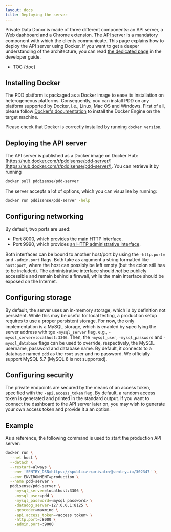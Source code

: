 ```yaml
---
layout: docs
title: Deploying the server
---
```


Private Data Donor is made of three different components: an API server, a Web dashboard and a Chrome extension.
The API server is a mandatory component with which the clients communicate.
This page explains how to deploy the API server using Docker.
If you want to get a deeper understanding of the architecture, you can read [the dedicated page](../contribute/architecture.html) in the developer guide.

* TOC
{:toc}

## Installing Docker

The PDD platform is packaged as a Docker image to ease its installation on heterogeneous platforms.
Consequently, you can install PDD on any platform supported by Docker, i.e., Linux, Mac OS and Windows.
First of all, please follow [Docker's documentation](https://docs.docker.com/install/) to install the Docker Engine on the target machine.

Please check that Docker is correctly installed by running `docker version`.    

## Deploying the API server

The API server is published as a Docker image on Docker Hub: [https://hub.docker.com/r/pddisense/pdd-server/](https://hub.docker.com/r/pddisense/pdd-server/).
You can retrieve it by running
```bash
docker pull pddisense/pdd-server
```

The server accepts a lot of options, which you can visualise by running:
```bash
docker run pddisense/pdd-server -help
```

## Configuring networking

By default, two ports are used:

  * Port 8000, which provides the main HTTP interface.
  * Port 9990, which provides [an HTTP administrative interface](https://twitter.github.io/twitter-server/Admin.html).

Both interfaces can be bound to another host/port by using the `-http.port=` and `-admin.port` flags.
Both take as argument a string formatted like `host:port`, where the host can possibly be left empty (but the colon still has to be included).
The administrative interface should *not* be publicly accessible and remain behind a firewall, while the main interface should be exposed on the Internet.

## Configuring storage
By default, the server uses an in-memory storage, which is by definition not persistent.
While this may be useful for local testing, a production setup requires to use a proper persistent storage.
For now, the only implementation is a MySQL storage, which is enabled by specifying the server address with tge `-mysql_server` flag, e.g., `-mysql_server=localhost:3306`.
Then, the `-mysql_user`, `-mysql_password` and `-mysql_database` flags can be used to override, respectively,
the MySQL username, password and database name.
By default, it connects to a database named `pdd` as the `root` user and no password.
We officially support MySQL 5.7 (MySQL 8 is not supported).

## Configuring security
The private endpoints are secured by the means of an access token, specified with the `-api.access_token` flag.
By default, a random access token is generated and printed in the standard output.
If you want to connect the dashboard to the API server later on, you may wish to generate your own access token and provide it a an option.

## Example
As a reference, the following command is used to start the production API server:

```bash
docker run \
  --net host \
  --detach \
  --restart=always \
  --env 'SENTRY_DSN=https://<public>:<private>@sentry.io/302347' \
  --env ENVIRONMENT=production \
  --name pdd-server \
  pddisense/pdd-server \
    -mysql_server=localhost:3306 \
    -mysql_user=pdd \
    -mysql_password=<mysql password> \
    -datadog_server=127.0.0.1:8125 \
    -geocoder=maxmind \
    -api.access_token=<access token> \
    -http.port=:8000 \
    -admin.port=:9000
```
